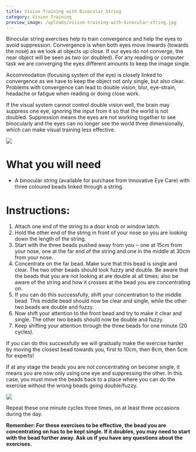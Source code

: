 ```yaml
---
title: Vision Training with Binocular String
category: Vision Training
preview_image: /uploads/vision-training-with-binocular-string.jpg
---
```


<p>Binocular string exercises help to train convergence and help the eyes to avoid suppression. Convergence is when both eyes move inwards (towards the nose) as we look at objects up close. If our eyes do not converge, the near object will be seen as two (or doubled). For any reading or computer task we are converging the eyes different amounts to keep the image single. 

<p>Accommodation (focusing system of the eye) is closely linked to convergence as we have to keep the object not only single, but also clear. Problems with convergence can lead to double vision, blur, eye-strain, headache or fatigue when reading or doing close work.

<p>If the visual system cannot control double vision well, the brain may suppress one eye, ignoring the input from it so that the world is not doubled. Suppression means the eyes are not working together to see binocularly and the eyes can no longer see the world three dimensionally, which can make visual training less effective.

![](vision-training-with-binocular-string.jpg)

# What you will need

  * A binocular string (available for purchase from Innovative Eye Care) with three coloured beads linked through a string.

# Instructions:

   1. Attach one end of the string to a door knob or window latch.
   2. Hold the other end of the string in front of your nose so you are looking down the length of the string.
   3. Start with the three beads pushed away from you ‒ one at 15cm from your nose, one at the far end of the string and one in the middle at 30cm from your nose. 
   4. Concentrate on the far bead. Make sure that this bead is single and clear. The two other beads should look fuzzy and double. Be aware that the beads that you are not looking at are double at all times; also be aware of the string and how it crosses at the bead you are concentrating on.
   5. If you can do this successfully, shift your concentration to the middle bead. This middle bead should now be clear and single, while the other two beads are double and fuzzy. 
   6. Now shift your attention to the front bead and try to make it clear and single. The other two beads should now be double and fuzzy. 
   7. Keep shifting your attention through the three beads for one minute (20 cycles). 

If you can do this successfully we will gradually make the exercise harder by moving the closest bead towards you, first to 10cm, then 8cm, then 5cm for experts!

If at any stage the beads you are not concentrating on become single, it means you are now only using one eye and suppressing the other. In this case, you must move the beads back to a place where you can do the exercise without the wrong beads going double/fuzzy.

![](brock-string-combo.jpg)

Repeat these one minute cycles three times, on at least three occasions during the day. 

**Remember: For these exercises to be effective, the bead you are concentrating on has to be kept single. If it doubles, you may need to start with the bead further away. Ask us if you have any questions about the exercises.**
